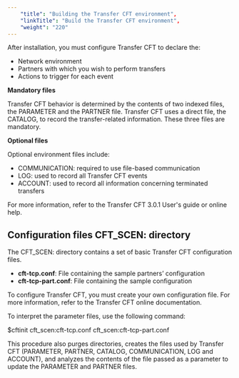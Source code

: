 ```yaml
---
    "title": "Building the Transfer CFT environment",
    "linkTitle": "Build the Transfer CFT environment",
    "weight": "220"
---
```

After installation, you must configure Transfer CFT to declare the:

- Network environment
- Partners with which you wish to perform transfers
- Actions to trigger for each event

****Mandatory files****

Transfer CFT behavior is determined by the contents of two indexed files, the PARAMETER and the PARTNER file. Transfer CFT uses a direct file, the CATALOG, to record the transfer-related information. These three files are mandatory.

****Optional files****

Optional environment files include:

- COMMUNICATION: required to use file-based communication
- LOG: used to record all Transfer CFT events
- ACCOUNT: used to record all information concerning terminated transfers

For more information, refer to the Transfer CFT 3.0.1 User's guide or online help.

Configuration files CFT_SCEN: directory
----------------------------------------

The CFT_SCEN: directory contains a set of basic Transfer CFT configuration files.

- ****cft-tcp.conf****: File containing the sample partners’ configuration
- ****cft-tcp-part.conf****: File containing the sample configuration

To configure Transfer CFT, you must create your own configuration file. For more information, refer to the Transfer CFT online documentation.

To interpret the parameter files, use the following command:

$cftinit cft_scen:cft-tcp.conf cft_scen:cft-tcp-part.conf

This procedure also purges directories, creates the files used by Transfer CFT (PARAMETER, PARTNER, CATALOG, COMMUNICATION, LOG and ACCOUNT), and analyzes the contents of the file passed as a parameter to update the PARAMETER and PARTNER files.
